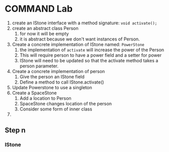 # COMMAND Lab

1. create an IStone interface with a method signature: ```void activate();```
1. create an abstract class Person
   1. for now it will be empty
   1. it is abstract because we don't want instances of Person.
1. Create a concrete implementation of IStone named: ```PowerStone```
   1. the implementation of ```activate``` will increase the power of the Person
   1. This will require person to have a power field and a setter for power
   1. IStone will need to be updated so that the activate method takes a person parameter.
1. Create a concrete implementation of person
   1. Give the person an IStone field
   1. Define a method to call IStone.activate()
1. Update Powerstone to use a singleton
1. Create a SpaceStone
   1. Add a location to Person
   1. SpaceStone changes location of the person
   1. Consider some form of inner class
1. 
 ## Step n
   ### IStone
      
